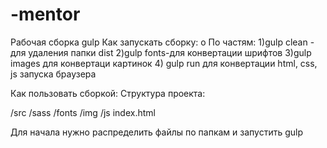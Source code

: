 # -mentor
Рабочая сборка gulp Как запускать сборку: о По частям: 
1)gulp clean - для удаления папки dist 
2)gulp fonts-для конвертации шрифтов 
3)gulp images для конвертаци картинок 
4) gulp run для конвертации html, css, js запуска браузера

Как пользовать сборкой: Структура проекта:

/src 
  /sass 
  /fonts 
  /img 
  /js 
  index.html

Для начала нужно распределить файлы по папкам и запустить gulp
